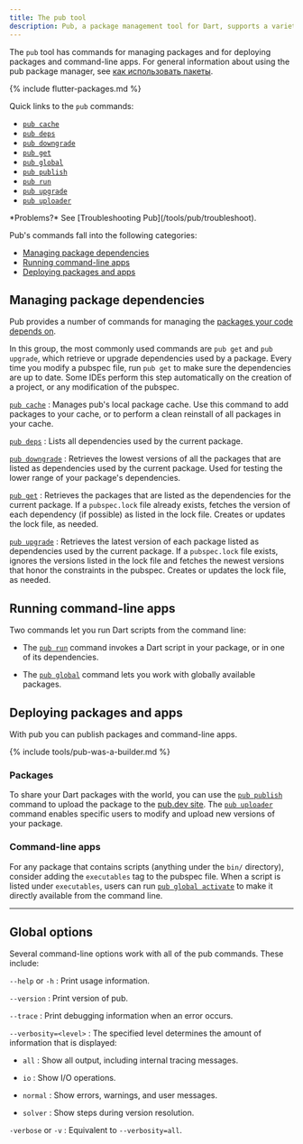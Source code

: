 ```yaml
---
title: The pub tool
description: Pub, a package management tool for Dart, supports a variety of commands.
---
```


The `pub` tool has commands for managing packages
and for deploying packages and command-line apps.
For general information about using the pub package manager, see
[как использовать пакеты](/guides/packages).

{% include flutter-packages.md %}

Quick links to the `pub` commands:

* [`pub cache`](/tools/pub/cmd/pub-cache)
* [`pub deps`](/tools/pub/cmd/pub-deps)
* [`pub downgrade`](/tools/pub/cmd/pub-downgrade)
* [`pub get`](/tools/pub/cmd/pub-get)
* [`pub global`](/tools/pub/cmd/pub-global)
* [`pub publish`](/tools/pub/cmd/pub-lish)
* [`pub run`](/tools/pub/cmd/pub-run)
* [`pub upgrade`](/tools/pub/cmd/pub-upgrade)
* [`pub uploader`](/tools/pub/cmd/pub-uploader)

<aside class="alert alert-info" markdown="1">
*Problems?*
See [Troubleshooting Pub](/tools/pub/troubleshoot).
</aside>

Pub's commands fall into the following categories:

* [Managing package dependencies](#managing-apps)
* [Running command-line apps](#running-command-line-apps)
* [Deploying packages and apps](#deploying-packages-and-apps)


<a id="managing-apps"></a>
## Managing package dependencies

Pub provides a number of commands for managing the
[packages your code depends on](/tools/pub/dependencies).

In this group, the most commonly used commands are `pub get` and
`pub upgrade`, which retrieve or upgrade dependencies used by a package.
Every time you modify a pubspec file, run `pub get`
to make sure the dependencies are up to date. Some IDEs
perform this step automatically on the creation of a project,
or any modification of the pubspec.

[`pub cache`](/tools/pub/cmd/pub-cache)
: Manages pub's local package cache. Use this command to add packages
  to your cache, or to perform a clean reinstall of all packages in
  your cache.

[`pub deps`](/tools/pub/cmd/pub-deps)
: Lists all dependencies used by the current package.

[`pub downgrade`](/tools/pub/cmd/pub-downgrade)
: Retrieves the lowest versions of all the packages that are
  listed as dependencies used by the current package. Used for testing
  the lower range of your package's dependencies.

[`pub get`](/tools/pub/cmd/pub-get)
: Retrieves the packages that are listed as the dependencies for
  the current package.
  If a `pubspec.lock` file already exists, fetches the version
  of each dependency (if possible) as listed in the lock file.
  Creates or updates the lock file, as needed.

[`pub upgrade`](/tools/pub/cmd/pub-upgrade)
: Retrieves the latest version of each package listed
  as dependencies used by the current package. If a `pubspec.lock`
  file exists, ignores the versions listed in the lock file and fetches
  the newest versions that honor the constraints in the pubspec.
  Creates or updates the lock file, as needed.


## Running command-line apps

Two commands let you run Dart scripts from the command line:

* The [`pub run`](/tools/pub/cmd/pub-run) command invokes a Dart script in your
  package, or in one of its dependencies.

* The [`pub global`](/tools/pub/cmd/pub-global) command lets you work with
  globally available packages.

## Deploying packages and apps

With pub you can publish packages and command-line apps.

{% include tools/pub-was-a-builder.md %}

### Packages

To share your Dart packages with the world, you can
use the [`pub publish`](/tools/pub/cmd/pub-lish) command to upload the
package to the [pub.dev site]({{site.pub}}). The
[`pub uploader`](/tools/pub/cmd/pub-uploader) command enables specific
users to modify and upload new versions of your package.

### Command-line apps

For any package that contains scripts (anything under the `bin/`
directory), consider adding the `executables` tag to the pubspec file.
When a script is listed under `executables`, users can run
[`pub global activate`](/tools/pub/cmd/pub-global#activating-a-package)
to make it directly available from the command line.

---

## Global options

Several command-line options work with all of the pub commands.
These include:

`--help` or `-h`
: Print usage information.

`--version`
: Print version of pub.

`--trace`
: Print debugging information when an error occurs.

`--verbosity=<level>`
: The specified level determines the amount of information that is displayed:

* `all`
: Show all output, including internal tracing messages.

* `io`
: Show I/O operations.

* `normal`
: Show errors, warnings, and user messages.

* `solver`
: Show steps during version resolution.

`-verbose` or `-v`
: Equivalent to `--verbosity=all`.
